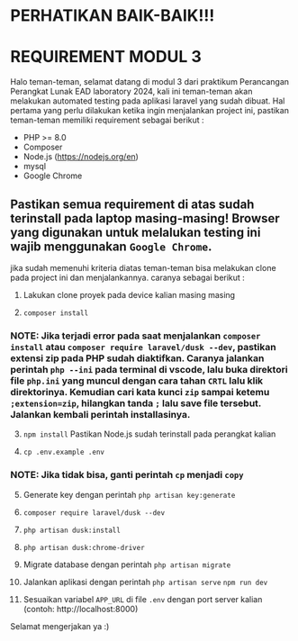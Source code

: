 # PERHATIKAN BAIK-BAIK!!!

# REQUIREMENT MODUL 3
Halo teman-teman, selamat datang di modul 3 dari praktikum Perancangan Perangkat Lunak EAD laboratory 2024, kali ini teman-teman akan melakukan automated testing pada aplikasi laravel yang sudah dibuat. Hal pertama yang perlu dilakukan ketika ingin menjalankan project ini, pastikan teman-teman memiliki requirement sebagai berikut :

- PHP >= 8.0
- Composer
- Node.js (https://nodejs.org/en)
- mysql
- Google Chrome

## Pastikan semua requirement di atas sudah terinstall pada laptop masing-masing! Browser yang digunakan untuk melalukan testing ini wajib menggunakan `Google Chrome`.

jika sudah memenuhi kriteria diatas teman-teman bisa melakukan clone pada project ini dan menjalankannya. caranya sebagai berikut :

1. Lakukan clone proyek pada device kalian masing masing   

2. `composer install`

### NOTE: Jika terjadi error pada saat menjalankan `composer install` atau `composer require laravel/dusk --dev`, pastikan extensi zip pada PHP sudah diaktifkan. Caranya jalankan perintah `php --ini` pada terminal di vscode, lalu buka direktori file `php.ini` yang muncul dengan cara tahan `CRTL` lalu klik direktorinya. Kemudian cari kata kunci `zip` sampai ketemu `;extension=zip`, hilangkan tanda `;` lalu save file tersebut. Jalankan kembali perintah installasinya.

3. `npm install` Pastikan Node.js sudah terinstall pada perangkat kalian

4. `cp .env.example .env`

### NOTE: Jika tidak bisa, ganti perintah `cp` menjadi `copy`

5. Generate key dengan perintah `php artisan key:generate`

6. `composer require laravel/dusk --dev`

7. `php artisan dusk:install`

8. `php artisan dusk:chrome-driver`

9. Migrate database dengan perintah 
`php artisan migrate`

10. Jalankan aplikasi dengan perintah 
`php artisan serve`
`npm run dev`

11. Sesuaikan variabel `APP_URL` di file `.env` dengan port server kalian (contoh: http://localhost:8000)

Selamat mengerjakan ya :)

